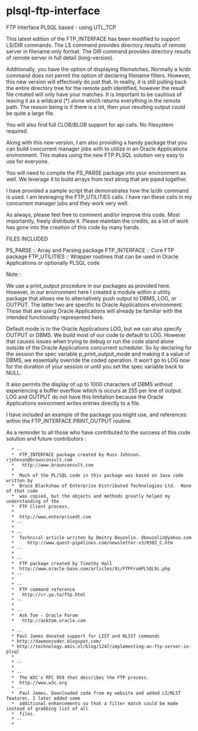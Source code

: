 # plsql-ftp-interface #
FTP Interface PLSQL based - using UTL_TCP



This latest edition of the FTP_INTERFACE has been modified to support LS/DIR commands.
The LS command provides directory results of remote server in filename only format. The
DIR command provides directory results of remote server in full detail (long-version).

Additionally, you have the option of displaying filematches. Normally a ls/dir command
does not permit the option of declaring filename filters. However, this new version will
effectively do just that. In reality, it is still pulling back the entire directory tree
for the remote path identified, however the result file created will only have your matches.
It is important to be cautious of leaving it as a wildcard (*) alone which returns everything
in the remote path. The reason being is if there is a lot, then your resulting output could
be quite a large file.

You will also find full CLOB/BLOB support for api calls. No filesystem required. 

Along with this new version, I am also providing a handy package that you can build concurrent
manager jobs with to utilize in an Oracle Applications environment. This makes using the new
FTP PLSQL solution very easy to use for everyone.

You will need to compile the PS_PARSE package into your environment as well. We leverage it to
build arrays from text string that are piped together.

I have provided a sample script that demonstrates how the ls/dir command is used. I am leveraging
the FTP_UTILITIES calls. I have ran these calls in my concurrent manager jobs and they work
very well.

As always, please feel free to comment and/or improve this code. Most importantly, freely distribute
it. Please maintain the credits, as a lot of work has gone into the creation of this code by
many hands.




FILES INCLUDED

PS_PARSE		:: Array and Parsing package
FTP_INTERFACE	:: Core FTP package
FTP_UTILITIES :: Wrapper routines that can be used in Oracle Applications or optionally PLSQL code

Note :

We use a print_output procedure in our packages as provided here. However, in our environment here
I created a module within a utility package that allows me to alternatively push output to DBMS, LOG, or OUTPUT.
The latter two are specific to Oracle Applications environment. Those that are using Oracle Applications
will already be familiar with the intended functionality represented here.

Default mode is to the Oracle Applications LOG, but we can also specify OUTPUT or DBMS. We build most of our
code to default to LOG. However that causes issues when trying to debug or run the code stand alone outside
of the Oracle Applications concurrent scheduler. So by declaring for the session the spec variable p_print_output_mode
and making it a value of DBMS, we essentially override the coded operation. It won't go to LOG now for the duration
of your session or until you set the spec variable back to NULL.

It also permits the display of up to 1000 characters of DBMS without experiencing a buffer overflow which is occurs
at 255 per line of output. LOG and OUTPUT do not have this limitation because the Oracle Applications evironment
writes entries directly to a file.

I have included an example of the package you might use, and references within the FTP_INTERFACE.PRINT_OUTPUT routine.


As a reminder to all those who have contributed to the success of this code solution and future
contributors :

      * --
      *  FTP_INTERFACE package created by Russ Johnson. rjohnson@braunconsult.com
      *   http://www.braunconsult.com
      *
      *  Much of the PL/SQL code in this package was based on Java code written by
      *  Bruce Blackshaw of Enterprise Distributed Technologies Ltd.  None of that code
      *  was copied, but the objects and methods greatly helped my understanding of the
      *  FTP Client process.
      *
      *  http://www.enterprisedt.com
      * --
      *
      * --
      *  Technical article wrriten by Dmitry Bouzolin. dbouzolin@yahoo.com
      *     http://www.quest-pipelines.com/newsletter-v3/0302_C.htm
      * --
      *
      * --
      *  FTP package created by Timothy Hall
      *  http://www.oracle-base.com/articles/9i/FTPFromPLSQL9i.php
      * --
      *
      * --
      *  FTP command reference
      *   http://cr.yp.to/ftp.html
      * --
      *
      * --
      *  Ask Tom - Oracle Forum
      *   http://asktom.oracle.com

      * --
      * Paul James donated support for LIST and NLIST commands
      * http://daemoncoder.blogspot.com/
      * http://technology.amis.nl/blog/1247/implementing-an-ftp-server-in-plsql
      *
      * --
      *
      * --
      *  The W3C's RFC 959 that describes the FTP process.
      *  http://www.w3c.org
      * --
      *  Paul James. Downloaded code from my website and added LS/NLST features. I later added some
      *  additional enhancements so that a filter match could be made instead of grabbing list of all
      *  files.
      * --
      *


